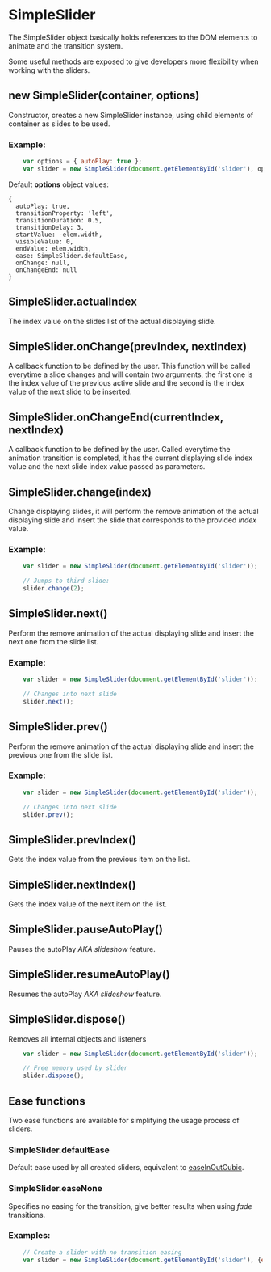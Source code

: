 # SimpleSlider

The SimpleSlider object basically holds references to the DOM elements to animate and the transition system.

Some useful methods are exposed to give developers more flexibility when working with the sliders.


## new SimpleSlider(container, options)

Constructor, creates a new SimpleSlider instance, using child elements of container as slides to be used.

### Example:

```js
    var options = { autoPlay: true };
    var slider = new SimpleSlider(document.getElementById('slider'), options);
```

Default **options** object values:

    {
      autoPlay: true,
      transitionProperty: 'left',
      transitionDuration: 0.5,
      transitionDelay: 3,
      startValue: -elem.width,
      visibleValue: 0,
      endValue: elem.width,
      ease: SimpleSlider.defaultEase,
      onChange: null,
      onChangeEnd: null
    }


## SimpleSlider.actualIndex

The index value on the slides list of the actual displaying slide.


## SimpleSlider.onChange(prevIndex, nextIndex)

A callback function to be defined by the user. This function will be called everytime a slide changes and will contain two arguments, the first one is the index value of the previous active slide and the second is the index value of the next slide to be inserted.


## SimpleSlider.onChangeEnd(currentIndex, nextIndex)

A callback function to be defined by the user. Called everytime the animation transition is completed, it has the current displaying slide index value and the next slide index value passed as parameters.


## SimpleSlider.change(index)

Change displaying slides, it will perform the remove animation of the actual displaying slide and insert the slide that corresponds to the provided *index* value.

### Example:

```js
    var slider = new SimpleSlider(document.getElementById('slider'));

    // Jumps to third slide:
    slider.change(2);
```


## SimpleSlider.next()

Perform the remove animation of the actual displaying slide and insert the next one from the slide list.

### Example:

```js
    var slider = new SimpleSlider(document.getElementById('slider'));

    // Changes into next slide
    slider.next();
```


## SimpleSlider.prev()

Perform the remove animation of the actual displaying slide and insert the previous one from the slide list.

### Example:

```js
    var slider = new SimpleSlider(document.getElementById('slider'));

    // Changes into next slide
    slider.prev();
```


## SimpleSlider.prevIndex()

Gets the index value from the previous item on the list.


## SimpleSlider.nextIndex()

Gets the index value of the next item on the list.

## SimpleSlider.pauseAutoPlay()

Pauses the autoPlay *AKA slideshow* feature.

## SimpleSlider.resumeAutoPlay()

Resumes the autoPlay *AKA slideshow* feature.

## SimpleSlider.dispose()

Removes all internal objects and listeners

```js
    var slider = new SimpleSlider(document.getElementById('slider'));

    // Free memory used by slider
    slider.dispose();
```


## Ease functions

Two ease functions are available for simplifying the usage process of sliders.

### SimpleSlider.defaultEase

Default ease used by all created sliders, equivalent to [easeInOutCubic](https://github.com/danro/jquery-easing/blob/master/jquery.easing.js#L38).

### SimpleSlider.easeNone

Specifies no easing for the transition, give better results when using *fade* transitions.

### Examples:

```js
    // Create a slider with no transition easing
    var slider = new SimpleSlider(document.getElementById('slider'), {ease:SimpleSlider.easeNone});
```
